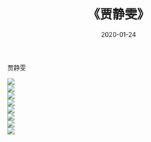 ﻿---
layout: post
title:  《贾静雯》
date:   2020-01-24
img: http://img.660000.xyz/Sharelink/壁纸/明星魅力/华人明星/贾静雯/000.jpg
categories: [美女, 清纯, 唯美]
---

贾静雯

 ![](http://img.660000.xyz/Sharelink/壁纸/明星魅力/华人明星/贾静雯/001.jpg) <br>![](http://img.660000.xyz/Sharelink/壁纸/明星魅力/华人明星/贾静雯/002.jpg) <br>![](http://img.660000.xyz/Sharelink/壁纸/明星魅力/华人明星/贾静雯/003.jpg) <br>![](http://img.660000.xyz/Sharelink/壁纸/明星魅力/华人明星/贾静雯/004.jpg) <br>![](http://img.660000.xyz/Sharelink/壁纸/明星魅力/华人明星/贾静雯/005.jpg) <br>![](http://img.660000.xyz/Sharelink/壁纸/明星魅力/华人明星/贾静雯/006.jpg) <br>![](http://img.660000.xyz/Sharelink/壁纸/明星魅力/华人明星/贾静雯/007.jpg) <br>![](http://img.660000.xyz/Sharelink/壁纸/明星魅力/华人明星/贾静雯/008.jpg) <br>